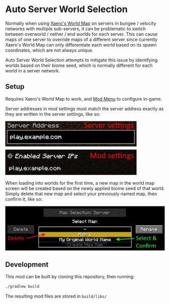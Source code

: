 # Auto Server World Selection

Normally when using [Xaero's World Map](https://legacy.curseforge.com/minecraft/mc-mods/xaeros-world-map) on servers in bungee / velocity networks with multiple sub-servers, it can be problematic to switch between overworld / nether / end worlds for each server. This can cause maps of one server to override maps of a different server since currently Xaero's World Map can only differentiate each world based on its spawn coordinates, which are not always unique.  

Auto Server World Selection attempts to mitigate this issue by identifying worlds based on their biome seed, which is normally different for each world in a server network.  

## Setup
Requires Xaero's World Map to work, and [Mod Menu](https://modrinth.com/mod/modmenu) to configure in-game.

Server addresses in mod settings must match the server address exactly as they are written in the server settings, like so:

![Server address must match](/images/server_address_setup.png)

When loading into worlds for the first time, a new map in the world map screen will be created based on the newly applied biome seed of that world. Simply delete that new map and select your previously named map, then confirm it, like so:

![World names](/images/world_names_setup.png)

## Development

This mod can be built by cloning this repository, then running:

```sh
./gradlew build
```

The resulting mod files are stored in `build/libs/`
